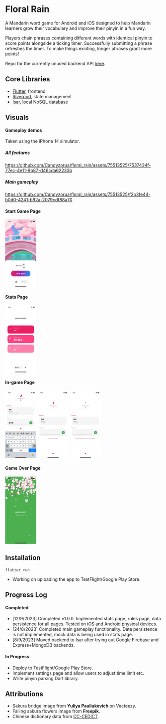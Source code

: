 # Floral Rain

A Mandarin word game for Android and iOS designed to help Mandarin learners grow their vocabulary and improve their pinyin in a fun way.

Players chain phrases containing different words with identical pinyin to score points alongside a ticking timer. Successfully submitting a phrase refreshes the timer. To make things exciting, longer phrases grant more points!

Repo for the currently unused backend API [here](https://github.com/Candyzorua/translator-server).

## Core Libraries

- [Flutter](https://flutter.dev/), frontend
- [Riverpod](https://riverpod.dev/), state management
- [Isar](https://pub.dev/packages/isar), local NoSQL database


## Visuals

#### Gameplay demos
Taken using the iPhone 14 simulator.

##### All features
https://github.com/Candyzorua/floral_rain/assets/75513525/7537434f-77ec-4e11-9b87-d46cda62233b

##### Main gameplay
https://github.com/Candyzorua/floral_rain/assets/75513525/f2b3fe44-b0d0-4241-b82a-2079cdf88a70

#### Start Game Page
<p float="left">
  <img src="demos/demo_image_start_game.png" width="100" />
</p>

#### Stats Page
<p float="left">
  <img src="demos/demo_image_stats_page.png" width="100" />
</p>

#### In-game Page
<p float="left">
  <img src="demos/demo_image_in_game_keyboard.png" width="100" />
  <img src="demos/demo_image_in_game_pinyin_not_matching.png" width="100" />
  <img src="demos/demo_image_in_game_word_repeated.png" width="100" />
</p>

#### Game Over Page
<p float="left">
  <img src="demos/demo_image_game_over.png" width="100" />
</p>

## Installation
```
flutter run 
```
- Working on uploading the app to TestFlight/Google Play Store. 

## Progress Log

#### Completed
- [12/9/2023] Completed v1.0.0. Implemented stats page, rules page, data persistence for all pages. Tested on iOS and Android physical devices.
- [24/8/2023] Completed main gameplay functionality. Data persistence is not implemented, mock data is being used in stats page.
- [8/9/2023] Moved backend to Isar after trying out Google Firebase and Express+MongoDB backends.

#### In Progress
- Deploy to TestFlight/Google Play Store.
- Implement settings page and allow users to adjust time limit etc.
- Write pinyin parsing Dart library.

## Attributions
- Sakura bridge image from **Yuliya Pauliukevich** on Vecteezy.
- Falling sakura flowers image from **Freepik**.
- Chinese dictionary data from [CC-CEDICT](https://www.mdbg.net/chinese/dictionary?page=cedict).



